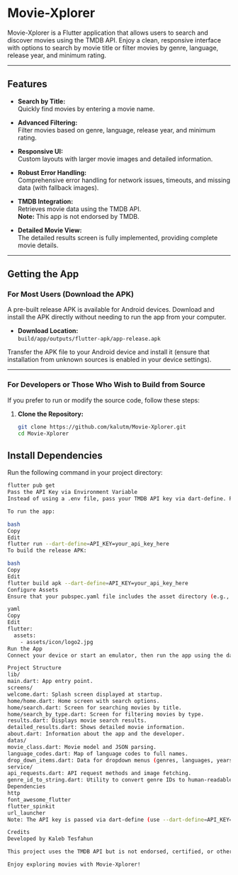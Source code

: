 # Movie-Xplorer

Movie-Xplorer is a Flutter application that allows users to search and discover movies using the TMDB API. Enjoy a clean, responsive interface with options to search by movie title or filter movies by genre, language, release year, and minimum rating.

---

## Features

- **Search by Title:**  
  Quickly find movies by entering a movie name.

- **Advanced Filtering:**  
  Filter movies based on genre, language, release year, and minimum rating.

- **Responsive UI:**  
  Custom layouts with larger movie images and detailed information.

- **Robust Error Handling:**  
  Comprehensive error handling for network issues, timeouts, and missing data (with fallback images).

- **TMDB Integration:**  
  Retrieves movie data using the TMDB API.  
  **Note:** This app is not endorsed by TMDB.

- **Detailed Movie View:**  
  The detailed results screen is fully implemented, providing complete movie details.

---

## Getting the App

### For Most Users (Download the APK)

A pre-built release APK is available for Android devices. Download and install the APK directly without needing to run the app from your computer.

- **Download Location:**  
  `build/app/outputs/flutter-apk/app-release.apk`

Transfer the APK file to your Android device and install it (ensure that installation from unknown sources is enabled in your device settings).

---

### For Developers or Those Who Wish to Build from Source

If you prefer to run or modify the source code, follow these steps:

1. **Clone the Repository:**

   ```bash
   git clone https://github.com/kalutm/Movie-Xplorer.git
   cd Movie-Xplorer
## Install Dependencies

Run the following command in your project directory:

```bash
flutter pub get
Pass the API Key via Environment Variable
Instead of using a .env file, pass your TMDB API key via dart-define. Replace your_api_key_here with your actual API key.

To run the app:

bash
Copy
Edit
flutter run --dart-define=API_KEY=your_api_key_here
To build the release APK:

bash
Copy
Edit
flutter build apk --dart-define=API_KEY=your_api_key_here
Configure Assets
Ensure that your pubspec.yaml file includes the asset directory (e.g., the logo image):

yaml
Copy
Edit
flutter:
  assets:
    - assets/icon/logo2.jpg
Run the App
Connect your device or start an emulator, then run the app using the dart-define command shown above.

Project Structure
lib/
main.dart: App entry point.
screens/
welcome.dart: Splash screen displayed at startup.
home/home.dart: Home screen with search options.
home/search.dart: Screen for searching movies by title.
home/search_by_type.dart: Screen for filtering movies by type.
results.dart: Displays movie search results.
detailed_results.dart: Shows detailed movie information.
about.dart: Information about the app and the developer.
datas/
movie_class.dart: Movie model and JSON parsing.
language_codes.dart: Map of language codes to full names.
drop_down_items.dart: Data for dropdown menus (genres, languages, years, ratings).
service/
api_requests.dart: API request methods and image fetching.
genre_id_to_string.dart: Utility to convert genre IDs to human-readable strings.
Dependencies
http
font_awesome_flutter
flutter_spinkit
url_launcher
Note: The API key is passed via dart-define (use --dart-define=API_KEY=your_api_key_here).

Credits
Developed by Kaleb Tesfahun

This project uses the TMDB API but is not endorsed, certified, or otherwise approved by TMDB.

Enjoy exploring movies with Movie-Xplorer!
